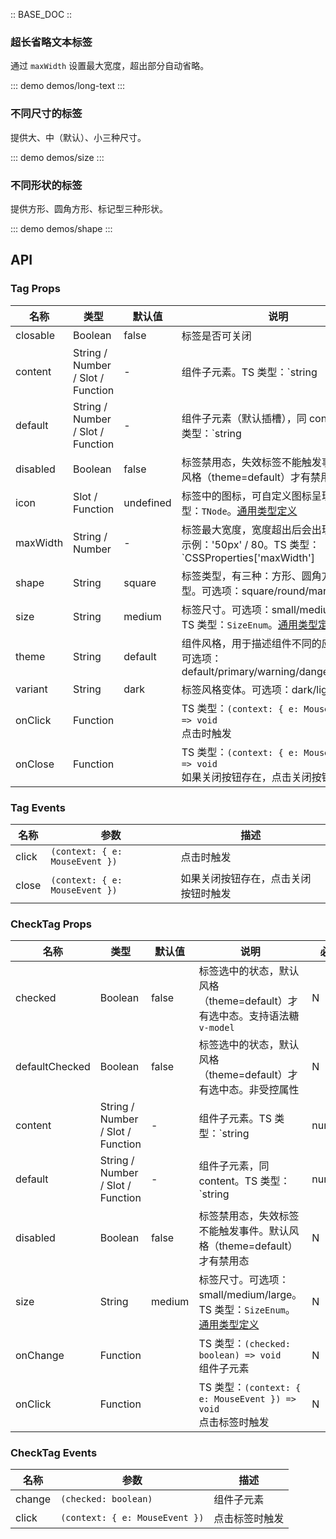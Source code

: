 :: BASE_DOC ::

### 超长省略文本标签

通过 `maxWidth` 设置最大宽度，超出部分自动省略。

::: demo demos/long-text
:::

### 不同尺寸的标签

提供大、中（默认）、小三种尺寸。

::: demo demos/size
:::

### 不同形状的标签

提供方形、圆角方形、标记型三种形状。

::: demo demos/shape
:::

## API

### Tag Props

名称 | 类型 | 默认值 | 说明 | 必传
-- | -- | -- | -- | --
closable | Boolean | false | 标签是否可关闭 | N
content | String / Number / Slot / Function | - | 组件子元素。TS 类型：`string | number | TNode`。[通用类型定义](https://github.com/Tencent/tdesign-vue/blob/develop/src/common.ts) | N
default | String / Number / Slot / Function | - | 组件子元素（默认插槽），同 content。TS 类型：`string | number | TNode`。[通用类型定义](https://github.com/Tencent/tdesign-vue/blob/develop/src/common.ts) | N
disabled | Boolean | false | 标签禁用态，失效标签不能触发事件。默认风格（theme=default）才有禁用态 | N
icon | Slot / Function | undefined | 标签中的图标，可自定义图标呈现。TS 类型：`TNode`。[通用类型定义](https://github.com/Tencent/tdesign-vue/blob/develop/src/common.ts) | N
maxWidth | String / Number | - | 标签最大宽度，宽度超出后会出现省略号。示例：'50px' / 80。TS 类型：`CSSProperties['maxWidth'] | number` | N
shape | String | square | 标签类型，有三种：方形、圆角方形、标记型。可选项：square/round/mark | N
size | String | medium | 标签尺寸。可选项：small/medium/large。TS 类型：`SizeEnum`。[通用类型定义](https://github.com/Tencent/tdesign-vue/blob/develop/src/common.ts) | N
theme | String | default | 组件风格，用于描述组件不同的应用场景。可选项：default/primary/warning/danger/success | N
variant | String | dark | 标签风格变体。可选项：dark/light/plain | N
onClick | Function |  | TS 类型：`(context: { e: MouseEvent }) => void`<br/>点击时触发 | N
onClose | Function |  | TS 类型：`(context: { e: MouseEvent }) => void`<br/>如果关闭按钮存在，点击关闭按钮时触发 | N

### Tag Events

名称 | 参数 | 描述
-- | -- | --
click | `(context: { e: MouseEvent })` | 点击时触发
close | `(context: { e: MouseEvent })` | 如果关闭按钮存在，点击关闭按钮时触发

### CheckTag Props

名称 | 类型 | 默认值 | 说明 | 必传
-- | -- | -- | -- | --
checked | Boolean | false | 标签选中的状态，默认风格（theme=default）才有选中态。支持语法糖 `v-model` | N
defaultChecked | Boolean | false | 标签选中的状态，默认风格（theme=default）才有选中态。非受控属性 | N
content | String / Number / Slot / Function | - | 组件子元素。TS 类型：`string | number | TNode`。[通用类型定义](https://github.com/Tencent/tdesign-vue/blob/develop/src/common.ts) | N
default | String / Number / Slot / Function | - | 组件子元素，同 content。TS 类型：`string | number | TNode`。[通用类型定义](https://github.com/Tencent/tdesign-vue/blob/develop/src/common.ts) | N
disabled | Boolean | false | 标签禁用态，失效标签不能触发事件。默认风格（theme=default）才有禁用态 | N
size | String | medium | 标签尺寸。可选项：small/medium/large。TS 类型：`SizeEnum`。[通用类型定义](https://github.com/Tencent/tdesign-vue/blob/develop/src/common.ts) | N
onChange | Function |  | TS 类型：`(checked: boolean) => void`<br/>组件子元素 | N
onClick | Function |  | TS 类型：`(context: { e: MouseEvent }) => void`<br/>点击标签时触发 | N

### CheckTag Events

名称 | 参数 | 描述
-- | -- | --
change | `(checked: boolean)` | 组件子元素
click | `(context: { e: MouseEvent })` | 点击标签时触发
